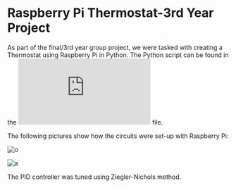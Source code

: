 # Raspberry Pi Thermostat-3rd Year Project
As part of the final/3rd year group project, we were tasked with creating a Thermostat using Raspberry Pi in Python.
The Python script can be found in the ![Temperature Sensing and Control.py](https://github.com/Extinction135/Raspberry-Pi-Thermostat-3rd-Year-Project-/blob/master/Temperature%20Sensing%20and%20Control.py) file. 

The following pictures show how the circuits were set-up with Raspberry Pi:

![o](https://user-images.githubusercontent.com/46231723/51712198-e9ce4900-2025-11e9-83d5-097f8081ae8a.jpg)

![a](https://user-images.githubusercontent.com/46231723/51712339-5ba69280-2026-11e9-96c0-927d7482fba0.jpg)

The PID controller was tuned using Ziegler-Nichols method.

